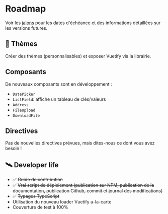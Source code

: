 # Roadmap

Voir les [jalons](https://github.com/assurance-maladie-digital/vue-dot/milestones?direction=asc&sort=due_date&state=open) pour les dates d'échéance et des informations détaillées sur les versions futures.

## 💄 Thèmes

Créer des thèmes (personnalisables) et exposer Vuetify via la librairie.

## Composants

De nouveaux composants sont en développement :

-   `DatePicker`
-   `ListField`: affiche un tableau de clés/valeurs
-   `Address`
-   `FileUpload`
-   `DownloadFile`

## Directives

Pas de nouvelles directives prévues, mais dites-nous ce dont vous avez besoin !

## 🛰️ Developer life

-   ✅ ~~Guide de contribution~~
-   ✅ ~~Vrai script de déploiement (publication sur NPM, publication de la documentation, publication Github, commit et journal des modifications)~~
-   ✅ ~~Typages TypeScript~~
-   Utilisation du nouveau loader Vuetify a-la-carte
-   Couverture de test à 100%
